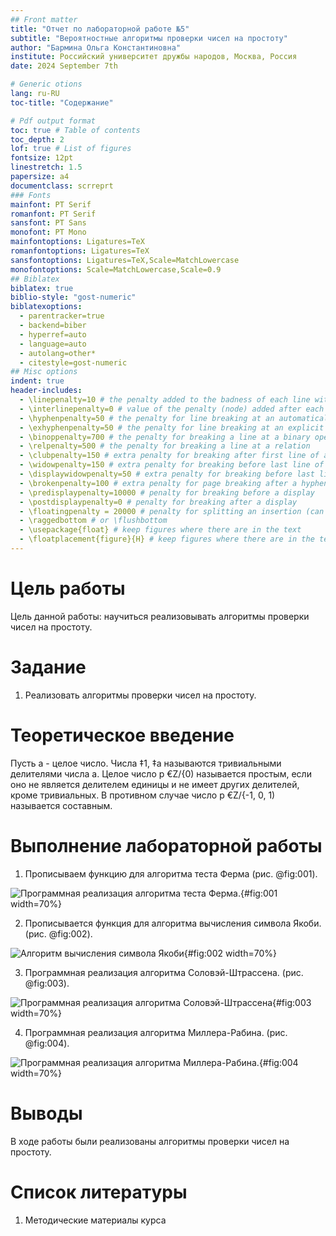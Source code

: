 ```yaml
---
## Front matter
title: "Отчет по лабораторной работе №5"
subtitle: "Вероятностные алгоритмы проверки чисел на простоту"
author: "Бармина Ольга Константиновна"
institute: Российский университет дружбы народов, Москва, Россия
date: 2024 September 7th

# Generic otions
lang: ru-RU
toc-title: "Содержание"

# Pdf output format
toc: true # Table of contents
toc_depth: 2
lof: true # List of figures
fontsize: 12pt
linestretch: 1.5
papersize: a4
documentclass: scrreprt
### Fonts
mainfont: PT Serif
romanfont: PT Serif
sansfont: PT Sans
monofont: PT Mono
mainfontoptions: Ligatures=TeX
romanfontoptions: Ligatures=TeX
sansfontoptions: Ligatures=TeX,Scale=MatchLowercase
monofontoptions: Scale=MatchLowercase,Scale=0.9
## Biblatex
biblatex: true
biblio-style: "gost-numeric"
biblatexoptions:
  - parentracker=true
  - backend=biber
  - hyperref=auto
  - language=auto
  - autolang=other*
  - citestyle=gost-numeric
## Misc options
indent: true
header-includes:
  - \linepenalty=10 # the penalty added to the badness of each line within a paragraph (no associated penalty node) Increasing the value makes tex try to have fewer lines in the paragraph.
  - \interlinepenalty=0 # value of the penalty (node) added after each line of a paragraph.
  - \hyphenpenalty=50 # the penalty for line breaking at an automatically inserted hyphen
  - \exhyphenpenalty=50 # the penalty for line breaking at an explicit hyphen
  - \binoppenalty=700 # the penalty for breaking a line at a binary operator
  - \relpenalty=500 # the penalty for breaking a line at a relation
  - \clubpenalty=150 # extra penalty for breaking after first line of a paragraph
  - \widowpenalty=150 # extra penalty for breaking before last line of a paragraph
  - \displaywidowpenalty=50 # extra penalty for breaking before last line before a display math
  - \brokenpenalty=100 # extra penalty for page breaking after a hyphenated line
  - \predisplaypenalty=10000 # penalty for breaking before a display
  - \postdisplaypenalty=0 # penalty for breaking after a display
  - \floatingpenalty = 20000 # penalty for splitting an insertion (can only be split footnote in standard LaTeX)
  - \raggedbottom # or \flushbottom
  - \usepackage{float} # keep figures where there are in the text
  - \floatplacement{figure}{H} # keep figures where there are in the text
---
```


# Цель работы

Цель данной работы: научиться реализовывать алгоритмы проверки чисел на простоту.

# Задание

1. Реализовать алгоритмы проверки чисел на простоту.

# Теоретическое введение

Пусть а - целое число. Числа ‡1, ‡а называются тривиальными делителями числа а.
Целое число р €Z/{0) называется простым, если оно не является делителем единицы и не имеет других делителей, кроме тривиальных. В противном случае число p €Z/{-1, 0, 1) называется составным.

# Выполнение лабораторной работы

1. Прописываем функцию для алгоритма теста Ферма  (рис. @fig:001).

![Программная реализация алгоритма теста Ферма.](images/1.jpg){#fig:001 width=70%}

2. Прописывается функция для алгоритма вычисления символа Якоби. (рис. @fig:002).

![Алгоритм вычисления символа Якоби](images/2.jpg){#fig:002 width=70%}

3. Программная реализация алгоритма Соловэй-Штрассена.  (рис. @fig:003).

![Программная реализация алгоритма Соловэй-Штрассена](images/3.jpg){#fig:003 width=70%}

4. Программная реализация алгоритма Миллера-Рабина. (рис. @fig:004).

![Программная реализация алгоритма Миллера-Рабина.](images/4.jpg){#fig:004 width=70%}

# Выводы

В ходе работы были реализованы алгоритмы проверки чисел на простоту.

# Список литературы

1. Методические материалы курса
